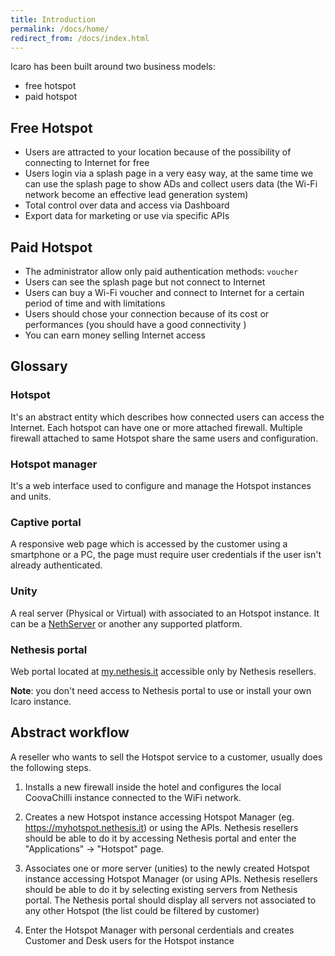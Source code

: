 ```yaml
---
title: Introduction
permalink: /docs/home/
redirect_from: /docs/index.html
---
```



Icaro has been built around two business models:

- free hotspot
- paid hotspot

## Free Hotspot

* Users are attracted to your location because of the possibility of connecting to Internet for free
* Users login via a splash page in a very easy way, at the same time we can use the splash page to show ADs and collect users data (the Wi-Fi network become an effective lead generation system)
* Total control over data and access via Dashboard
* Export data for marketing or use via specific APIs

## Paid Hotspot

* The administrator allow only paid authentication methods: `voucher`
* Users can see the splash page but not connect to Internet
* Users can buy a Wi-Fi voucher and connect to Internet for a certain period of time and with limitations
* Users should chose your connection because of its cost or performances (you should have a good connectivity )
* You can earn money selling Internet access


## Glossary

### Hotspot

It's an abstract entity which describes how connected users can access the Internet.
Each hotspot can have one or more attached firewall. Multiple firewall attached to same Hotspot share the same users and configuration.

### Hotspot manager

It's a web interface used to configure and manage the Hotspot instances and units.

### Captive portal

A responsive web page which is accessed by the customer using a smartphone or a PC, the page must require user credentials if the user isn't already authenticated.

### Unity

A real server (Physical or Virtual) with associated to an Hotspot instance.
It can be a [NethServer](https://www.nethserver.org) or another any supported platform.

### Nethesis portal

Web portal located at [my.nethesis.it](https://my.nethesis.it) accessible only by Nethesis resellers.

**Note**: you don't need access to Nethesis portal to use or install your own Icaro instance.


## Abstract workflow

A reseller who wants to sell the Hotspot service to a customer, usually does the following steps.

1. Installs a new firewall inside the hotel and configures the local CoovaChilli instance connected to the WiFi network.

2. Creates a new Hotspot instance accessing Hotspot Manager (eg. https://myhotspot.nethesis.it) or using the APIs.
   Nethesis resellers should be able to do it by accessing Nethesis portal and enter the "Applications" -> "Hotspot" page.

3. Associates one or more server (unities) to the newly created Hotspot instance accessing Hotspot Manager (or using APIs.
   Nethesis resellers should be able to do it by selecting existing servers from Nethesis portal.
   The Nethesis portal should display all servers not associated to any other Hotspot (the list could be filtered by customer)

4. Enter the Hotspot Manager with personal cerdentials and  creates Customer and Desk users for the Hotspot instance

